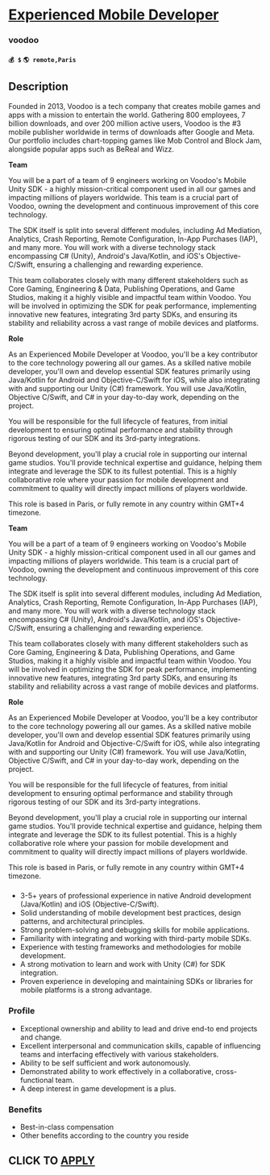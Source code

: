 # [Experienced Mobile Developer](https://www.remotewlb.com/apply/experienced-mobile-developer)  
### voodoo  
#### `💰 $` `🌎 remote,Paris`  

## Description

Founded in 2013, Voodoo is a tech company that creates mobile games and apps with a mission to entertain the world. Gathering 800 employees, 7 billion downloads, and over 200 million active users, Voodoo is the #3 mobile publisher worldwide in terms of downloads after Google and Meta. Our portfolio includes chart-topping games like Mob Control and Block Jam, alongside popular apps such as BeReal and Wizz.

  

 **Team**

  

You will be a part of a team of 9 engineers working on Voodoo's Mobile Unity SDK - a highly mission-critical component used in all our games and impacting millions of players worldwide. This team is a crucial part of Voodoo, owning the development and continuous improvement of this core technology.

  

The SDK itself is split into several different modules, including Ad Mediation, Analytics, Crash Reporting, Remote Configuration, In-App Purchases (IAP), and many more. You will work with a diverse technology stack encompassing C# (Unity), Android's Java/Kotlin, and iOS's Objective-C/Swift, ensuring a challenging and rewarding experience.

  

This team collaborates closely with many different stakeholders such as Core Gaming, Engineering & Data, Publishing Operations, and Game Studios, making it a highly visible and impactful team within Voodoo. You will be involved in optimizing the SDK for peak performance, implementing innovative new features, integrating 3rd party SDKs, and ensuring its stability and reliability across a vast range of mobile devices and platforms.

  

 **Role**

As an Experienced Mobile Developer at Voodoo, you'll be a key contributor to the core technology powering all our games. As a skilled native mobile developer, you'll own and develop essential SDK features primarily using Java/Kotlin for Android and Objective-C/Swift for iOS, while also integrating with and supporting our Unity (C#) framework. You will use Java/Kotlin, Objective C/Swift, and C# in your day-to-day work, depending on the project.

  

You will be responsible for the full lifecycle of features, from initial development to ensuring optimal performance and stability through rigorous testing of our SDK and its 3rd-party integrations.

  

Beyond development, you'll play a crucial role in supporting our internal game studios. You'll provide technical expertise and guidance, helping them integrate and leverage the SDK to its fullest potential. This is a highly collaborative role where your passion for mobile development and commitment to quality will directly impact millions of players worldwide.

  

This role is based in Paris, or fully remote in any country within GMT+4 timezone.

  

 **Team**

  

You will be a part of a team of 9 engineers working on Voodoo's Mobile Unity SDK - a highly mission-critical component used in all our games and impacting millions of players worldwide. This team is a crucial part of Voodoo, owning the development and continuous improvement of this core technology.

  

The SDK itself is split into several different modules, including Ad Mediation, Analytics, Crash Reporting, Remote Configuration, In-App Purchases (IAP), and many more. You will work with a diverse technology stack encompassing C# (Unity), Android's Java/Kotlin, and iOS's Objective-C/Swift, ensuring a challenging and rewarding experience.

  

This team collaborates closely with many different stakeholders such as Core Gaming, Engineering & Data, Publishing Operations, and Game Studios, making it a highly visible and impactful team within Voodoo. You will be involved in optimizing the SDK for peak performance, implementing innovative new features, integrating 3rd party SDKs, and ensuring its stability and reliability across a vast range of mobile devices and platforms.

  

 **Role**

As an Experienced Mobile Developer at Voodoo, you'll be a key contributor to the core technology powering all our games. As a skilled native mobile developer, you'll own and develop essential SDK features primarily using Java/Kotlin for Android and Objective-C/Swift for iOS, while also integrating with and supporting our Unity (C#) framework. You will use Java/Kotlin, Objective C/Swift, and C# in your day-to-day work, depending on the project.

  

You will be responsible for the full lifecycle of features, from initial development to ensuring optimal performance and stability through rigorous testing of our SDK and its 3rd-party integrations.

  

Beyond development, you'll play a crucial role in supporting our internal game studios. You'll provide technical expertise and guidance, helping them integrate and leverage the SDK to its fullest potential. This is a highly collaborative role where your passion for mobile development and commitment to quality will directly impact millions of players worldwide.

  

This role is based in Paris, or fully remote in any country within GMT+4 timezone.

  

###

* 3-5+ years of professional experience in native Android development (Java/Kotlin) and iOS (Objective-C/Swift).
* Solid understanding of mobile development best practices, design patterns, and architectural principles.
* Strong problem-solving and debugging skills for mobile applications.
* Familiarity with integrating and working with third-party mobile SDKs.
* Experience with testing frameworks and methodologies for mobile development.
* A strong motivation to learn and work with Unity (C#) for SDK integration.
* Proven experience in developing and maintaining SDKs or libraries for mobile platforms is a strong advantage. 

  

### Profile

* Exceptional ownership and ability to lead and drive end-to end projects and change. 
* Excellent interpersonal and communication skills, capable of influencing teams and interfacing effectively with various stakeholders.
* Ability to be self sufficient and work autonomously.
* Demonstrated ability to work effectively in a collaborative, cross-functional team.
* A deep interest in game development is a plus.

  

### Benefits

* Best-in-class compensation
* Other benefits according to the country you reside

  

  
## CLICK TO [APPLY](https://www.remotewlb.com/apply/experienced-mobile-developer)

